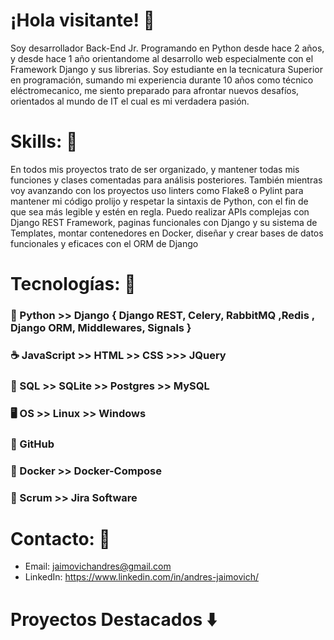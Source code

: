<!--
**4ndroid3/4ndroid3** is a ✨ _special_ ✨ repository because its `README.md` (this file) appears on your GitHub profile.

Here are some ideas to get you started:

- 🔭 I’m currently working on ...
- 🌱 I’m currently learning ...
- 👯 I’m looking to collaborate on ...
- 🤔 I’m looking for help with ...
- 💬 Ask me about ...
- 📫 How to reach me: ...
- 😄 Pronouns: ...
- ⚡ Fun fact: ...
-->

# ¡Hola visitante! 👋
Soy desarrollador Back-End Jr. Programando en Python desde hace 2 años, y desde hace 1 año orientandome al desarrollo web especialmente con el Framework Django y sus librerias.
Soy estudiante en la tecnicatura Superior en programación, sumando mi experiencia durante 10 años como técnico eléctromecanico, me siento preparado para afrontar nuevos desafíos, orientados al mundo de IT el cual es mi verdadera pasión.

# Skills: 🥷
En todos mis proyectos trato de ser organizado, y mantener todas mis funciones y clases comentadas para análisis posteriores. También mientras voy avanzando con los proyectos uso linters como Flake8 o Pylint para mantener mi código prolijo y respetar la sintaxis de Python, con el fin de que sea más legible y estén en regla.
Puedo realizar APIs complejas con Django REST Framework, paginas funcionales con Django y su sistema de Templates, montar contenedores en Docker, diseñar y crear bases de datos funcionales y eficaces con el ORM de Django

# Tecnologías: 🦾

### 🐍 Python >> Django { Django REST, Celery, RabbitMQ ,Redis , Django ORM, Middlewares, Signals }

### ☕ JavaScript >> HTML >> CSS >>> JQuery

### 📜 SQL >> SQLite >> Postgres >> MySQL

### 🖥️ OS >> Linux >> Windows

### 🐙 GitHub

### 🐋 Docker >> Docker-Compose

### 🔄 Scrum >> Jira Software

# Contacto: 📨
- Email: jaimovichandres@gmail.com
- LinkedIn: https://www.linkedin.com/in/andres-jaimovich/

# Proyectos Destacados ⬇️


